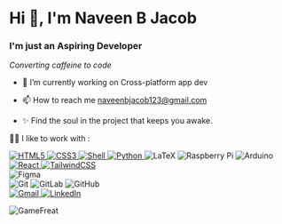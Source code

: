 <h1>Hi 👋, I'm Naveen B Jacob</h1>
<h3>I'm just an Aspiring Developer</h3>
<em>Converting caffeine to code</em>

- 🔭 I’m currently working on Cross-platform app dev

- 📫 How to reach me naveenbjacob123@gmail.com

- ✨ Find the soul in the project that keeps you awake. </br>

<p>👨‍💻 I like to work with :</p>
<!-- <a></a> -->
<a href="https://github.com/CoVolNet/CoVolNet">
<img alt="HTML5" src="https://img.shields.io/badge/html5%20-%23E34F26.svg?&style=for-the-badge&logo=html5&logoColor=white"/> 
</a>
<a href="https://github.com/CoVolNet/CoVolNet">
    <img alt="CSS3" src="https://img.shields.io/badge/css3%20-%231572B6.svg?&style=for-the-badge&logo=css3&logoColor=white"/>
</a>
<a href="https://github.com/GameFreat/myScript">
    <img alt="Shell" src="https://img.shields.io/badge/Shell%20-%4cd434.svg?&style=for-the-badge&logoColor=white"/>
</a>
<a href="https://github.com/GameFreat/Website-risk-prediction-and-prevention">
    <img alt="Python" src="https://img.shields.io/badge/python%20-%2314354C.svg?&style=for-the-badge&logo=python&logoColor=white"/>
</a>
<img alt="LaTeX" src="https://img.shields.io/badge/latex%20-%23008080.svg?&style=for-the-badge&logo=latex&logoColor=white"/>
<img alt="Raspberry Pi" src="https://img.shields.io/badge/-Raspberry%20Pi-C51A4A?style=for-the-badge&logo=Raspberry-Pi"/>
<img alt="Arduino" src="https://img.shields.io/badge/-Arduino-00979D?style=for-the-badge&logo=Arduino&logoColor=white"/>
</br>
<a href="https://github.com/GameFreat/acm-webpage">
    <img alt="React" src="https://img.shields.io/badge/react%20-%2320232a.svg?&style=for-the-badge&logo=react&logoColor=%2361DAFB"/>
</a>
<a href="https://github.com/GameFreat/acm-webpage">
    <img alt="TailwindCSS" src="https://img.shields.io/badge/tailwindcss%20-%2338B2AC.svg?&style=for-the-badge&logo=tailwind-css&logoColor=white"/>
</a>
</br>
<img alt="Figma" src="https://img.shields.io/badge/figma%20-%23F24E1E.svg?&style=for-the-badge&logo=figma&logoColor=white"/>
</br>
<img alt="Git" src="https://img.shields.io/badge/git%20-%23F05033.svg?&style=for-the-badge&logo=git&logoColor=white"/>
<img alt="GitLab" src="https://img.shields.io/badge/gitlab%20-%23181717.svg?&style=for-the-badge&logo=gitlab&logoColor=white"/>
<img alt="GitHub" src="https://img.shields.io/badge/github%20-%23121011.svg?&style=for-the-badge&logo=github&logoColor=white"/>
</br>
<a href="mailto:naveenbjacob123@gmail.com">
<img alt="Gmail" src="https://img.shields.io/badge/Gmail-D14836?style=for-the-badge&logo=gmail&logoColor=white" />
</a>
<a href="https://www.linkedin.com/in/naveen-b-jacob/">
<img alt="LinkedIn" src="https://img.shields.io/badge/linkedin%20-%230077B5.svg?&style=for-the-badge&logo=linkedin&logoColor=white"/></a>

<p align="left"> <img src="https://komarev.com/ghpvc/?username=GameFreat&label=Profile%20views&color=0e75b6&style=flat" alt="GameFreat" /> </p>
